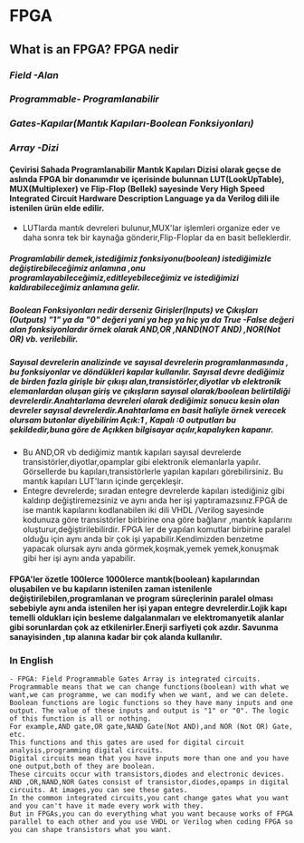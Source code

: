 # FPGA
## What is an FPGA? FPGA nedir 
### *Field -Alan* 
### *Programmable- Programlanabilir*
### *Gates-Kapılar(Mantık Kapıları-Boolean Fonksiyonları)*
### *Array -Dizi* 
#### Çevirisi Sahada Programlanabilir Mantık Kapıları Dizisi olarak geçse de aslında FPGA bir donanımdır ve içerisinde bulunnan LUT(LookUpTable), MUX(Multiplexer) ve Flip-Flop (Bellek) sayesinde Very High Speed Integrated Circuit Hardware Description Language ya da Verilog dili ile istenilen ürün elde edilir. 
- LUTlarda mantık devreleri bulunur,MUX'lar işlemleri organize eder ve daha sonra tek bir kaynağa gönderir,Flip-Floplar da en basit belleklerdir.
##### Programlabilir demek,istediğimiz fonksiyonu(boolean) istediğimizle değiştirebileceğimiz anlamına ,onu programlayabileceğimiz,editleyebileceğimiz ve istediğimizi kaldırabileceğimiz anlamına gelir. 
##### Boolean Fonksiyonları nedir derseniz Girişler(Inputs) ve Çıkışları (Outputs) "1" ya da "0" değeri yani  ya hep ya hiç ya da True -False değeri alan fonksiyonlardır örnek olarak AND,OR ,NAND(NOT AND) ,NOR(Not OR) vb. verilebilir. 
##### Sayısal devrelerin analizinde ve sayısal devrelerin programlanmasında , bu fonksiyonlar ve döndükleri kapılar kullanılır. Sayısal devre dediğimiz de birden fazla girişle bir çıkışı alan,transistörler,diyotlar vb elektronik elemanlardan oluşan giriş ve çıkışların sayısal olarak/boolean belirtildiği devrelerdir.Anahtarlama devreleri olarak dediğimiz sonucu kesin olan devreler sayısal devrelerdir.Anahtarlama en basit haliyle örnek verecek olursam butonlar diyebilirim Açık:1 , Kapalı :0 outputları bu şekildedir,buna göre de Açıkken bilgisayar açılır,kapalıyken kapanır. 
- Bu AND,OR vb dediğimiz mantık kapıları sayısal devrelerde transistörler,diyotlar,opamplar gibi elektronik elemanlarla yapılır. Görsellerde bu kapıları,transistörlerle yapılan kapıları görebilirsiniz. Bu mantık kapıları LUT'ların içinde gerçekleşir.
- Entegre devrelerde; sıradan entegre devrelerde kapıları istediğiniz gibi kaldırıp değiştiremezsiniz ve aynı anda her işi yaptıramazsınız.FPGA de ise mantık kapılarını kodlanabilen iki dili VHDL /Verilog sayesinde kodunuza göre transistörler birbirine ona göre bağlanır ,mantık kapılarını oluşturur,değiştirilebilirdir. FPGA ler de yapılan komutlar birbirine paralel olduğu için aynı anda bir çok işi yapabilir.Kendimizden benzetme yapacak olursak aynı anda görmek,koşmak,yemek yemek,konuşmak gibi her işi aynı anda yapabilir.

#### FPGA'ler özetle 100lerce 1000lerce mantık(boolean) kapılarından oluşabilen ve bu kapıların istenilen zaman istenilenle değiştirilebilen,programlanan ve program süreçlerinin paralel olması sebebiyle aynı anda istenilen her işi yapan entegre devrelerdir.Lojik kapı temelli oldukları için besleme dalgalanmaları ve elektromanyetik alanlar gibi sorunlardan çok az etkilenirler.Enerji sarfiyeti çok azdır. Savunma sanayisinden ,tıp alanına kadar bir çok alanda kullanılır.
### In English 
 ```
- FPGA: Field Programmable Gates Array is integrated circuits.
Programmable means that we can change functions(boolean) with what we want,we can programme, we can modify when we want, and we can delete.
Boolean functions are logic functions so they have many inputs and one output. The value of these inputs and output is "1" or "0". The logic of this function is all or nothing. 
For example,AND gate,OR gate,NAND Gate(Not AND),and NOR (Not OR) Gate, etc. 
This functions and this gates are used for digital circuit analysis,programming digital circuits.
Digital circuits mean that you have inputs more than one and you have one output,both of they are boolean.
These circuits occur with transistors,diodes and electronic devices. 
AND ,OR,NAND,NOR Gates consist of transistor,diodes,opamps in digital circuits. At images,you can see these gates. 
In the common integrated circuits,you cant change gates what you want and you can't have it made every work with they.
But in FPGAs,you can do everything what you want because works of FPGA parallel to each other and you use VHDL or Verilog when coding FPGA so you can shape transistors what you want.


 ```

